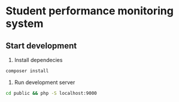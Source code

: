 # Student performance monitoring system

## Start development

1. Install dependecies 

```sh
composer install 
```

1. Run development server

```sh 
cd public && php -S localhost:9000 
```
